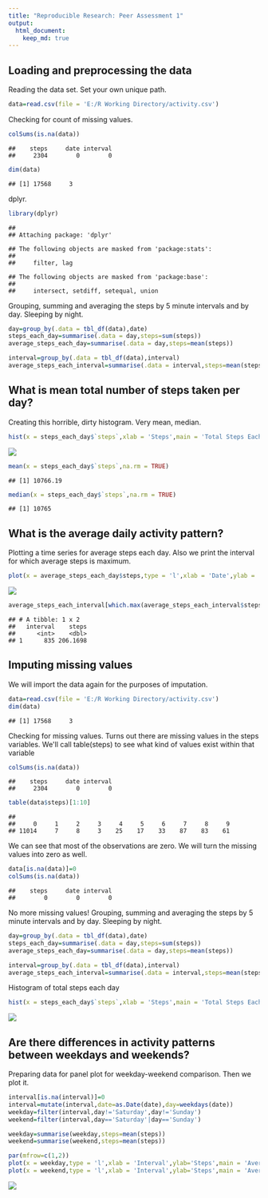 ```yaml
---
title: "Reproducible Research: Peer Assessment 1"
output: 
  html_document:
    keep_md: true
---
```

## Loading and preprocessing the data

Reading the data set. Set your own unique path.

```r
data=read.csv(file = 'E:/R Working Directory/activity.csv')
```

Checking for count of missing values.

```r
colSums(is.na(data))
```

```
##    steps     date interval 
##     2304        0        0
```

```r
dim(data)
```

```
## [1] 17568     3
```

dplyr.

```r
library(dplyr)
```

```
## 
## Attaching package: 'dplyr'
```

```
## The following objects are masked from 'package:stats':
## 
##     filter, lag
```

```
## The following objects are masked from 'package:base':
## 
##     intersect, setdiff, setequal, union
```

Grouping, summing and averaging the steps by 5 minute intervals and by day. Sleeping by night.  

```r
day=group_by(.data = tbl_df(data),date)
steps_each_day=summarise(.data = day,steps=sum(steps))
average_steps_each_day=summarise(.data = day,steps=mean(steps))

interval=group_by(.data = tbl_df(data),interval)
average_steps_each_interval=summarise(.data = interval,steps=mean(steps,na.rm = TRUE))
```

## What is mean total number of steps taken per day?

Creating this horrible, dirty histogram. Very mean, median.

```r
hist(x = steps_each_day$`steps`,xlab = 'Steps',main = 'Total Steps Each Day')
```

![](PA1_template_files/figure-html/unnamed-chunk-5-1.png)<!-- -->

```r
mean(x = steps_each_day$`steps`,na.rm = TRUE)
```

```
## [1] 10766.19
```

```r
median(x = steps_each_day$`steps`,na.rm = TRUE)
```

```
## [1] 10765
```

## What is the average daily activity pattern?

Plotting a time series for average steps each day. Also we print the interval for which average steps is maximum.

```r
plot(x = average_steps_each_day$steps,type = 'l',xlab = 'Date',ylab = 'Average Steps',main='Average Steps Each Day')
```

![](PA1_template_files/figure-html/unnamed-chunk-6-1.png)<!-- -->

```r
average_steps_each_interval[which.max(average_steps_each_interval$steps),]
```

```
## # A tibble: 1 x 2
##   interval    steps
##      <int>    <dbl>
## 1      835 206.1698
```

## Imputing missing values

We will import the data again for the purposes of imputation.

```r
data=read.csv(file = 'E:/R Working Directory/activity.csv')
dim(data)
```

```
## [1] 17568     3
```

Checking for missing values. Turns out there are missing values in the steps variables. 
We'll call table(steps) to see what kind of values exist within that variable

```r
colSums(is.na(data))
```

```
##    steps     date interval 
##     2304        0        0
```

```r
table(data$steps)[1:10]
```

```
## 
##     0     1     2     3     4     5     6     7     8     9 
## 11014     7     8     3    25    17    33    87    83    61
```

We can see that most of the observations are zero. We will turn the missing values into zero as well.

```r
data[is.na(data)]=0
colSums(is.na(data))
```

```
##    steps     date interval 
##        0        0        0
```

No more missing values!
Grouping, summing and averaging the steps by 5 minute intervals and by day. Sleeping by night.  

```r
day=group_by(.data = tbl_df(data),date)
steps_each_day=summarise(.data = day,steps=sum(steps))
average_steps_each_day=summarise(.data = day,steps=mean(steps))

interval=group_by(.data = tbl_df(data),interval)
average_steps_each_interval=summarise(.data = interval,steps=mean(steps,na.rm = TRUE))
```

Histogram of total steps each day

```r
hist(x = steps_each_day$`steps`,xlab = 'Steps',main = 'Total Steps Each Day')
```

![](PA1_template_files/figure-html/unnamed-chunk-11-1.png)<!-- -->

## Are there differences in activity patterns between weekdays and weekends?

Preparing data for panel plot for weekday-weekend comparison. Then we plot it.

```r
interval[is.na(interval)]=0
interval=mutate(interval,date=as.Date(date),day=weekdays(date))
weekday=filter(interval,day!='Saturday',day!='Sunday')
weekend=filter(interval,day=='Saturday'|day=='Sunday')

weekday=summarise(weekday,steps=mean(steps))
weekend=summarise(weekend,steps=mean(steps))

par(mfrow=c(1,2))
plot(x = weekday,type = 'l',xlab = 'Interval',ylab='Steps',main = 'Average Steps on Weekdays')
plot(x = weekend,type = 'l',xlab = 'Interval',ylab='Steps',main = 'Average Steps on Weekends')
```

![](PA1_template_files/figure-html/unnamed-chunk-12-1.png)<!-- -->

